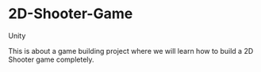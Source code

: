 # 2D-Shooter-Game
Unity

This is about a game building project where we will learn how to build a 2D Shooter game completely.
